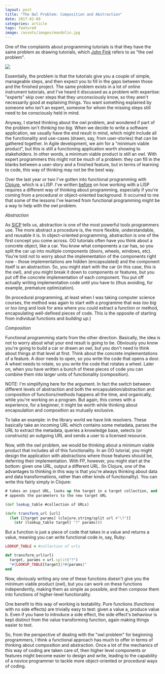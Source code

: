 ```yaml
---
layout: post
title: "The Owl Problem: Composition and Abstraction"
date: 2017-02-09
categories: article
tags: featured
image: /assets/images/mandolin.jpg
---
```


One of the complaints about programming tutorials is that they have the
same problem as drawing tutorials, which [John
Fink](https://twitter.com/adr) refers to as "the owl problem".

<img
src="http://i1.kym-cdn.com/photos/images/facebook/000/572/078/d6d.jpg"
/>

Essentially, the problem is that the tutorials give you a couple of
simple, manageable steps, and then expect you to fill in the gaps
between those and the finished project. The same problem exists in a lot
of online instrument tutorials, and I've heard it discussed as a problem
with expertise: "experts" skip over steps that they unconsciously know,
so they aren't necessarily good at explaining things. You want something
explained by someone who isn't an expert, someone for whom the missing
steps still need to be consciously held in mind.

Anyway, I started thinking about the owl problem, and wondered if part
of the problem isn't *thinking too big*. When we decide to write a
software application, we usually have the end result in mind, which
might include all the functionality and use-cases (drawn, say, from user-stories) that can be gathered together. In Agile development, we aim for a "minimum viable product", but this is still a functioning application worth showing to stakeholders. In other words, a minimum viable product is still an owl. With expert programmers this might not be much of a problem: they can fill in the blanks between a user-story and a finished feature, but in terms of learning to code, this way of thinking may not be the best way.

Over the last year or two I've gotten into functional programming with
[Clojure](https://clojure.org), which is a LISP. I've written
[before](https://redlibrarian.github.io/introduction/2016/05/18/functional-programming.html) on
how working with a LISP requires a different way of thinking about
programming, especially if you're coming from a procedural or
object-oriented background. It occurred to me that some of the lessons
I've learned from functional programming might be a way to help with the
owl problem.

*Abstraction*

As [SICP](https://mitpress.mit.edu/sicp/) tells us, abstraction is one
of the most powerful tools programmers use. The more abstract a
procedure is, the more flexible, understandable, and reusable it is. In
object-oriented programming, abstraction is one of the first concept you
come across. OO tutorials often have you think about a concrete object,
like a car. You know what components a car has, so you split the car up
into multiple components (doors, wheels, windows, etc). You're told not
to worry about the implementation of the components right now - those
implementations are hidden (encapsulated) and the component itself is an
abstraction. So, you might start with the car (in this case, this is the
owl), and you might break it down to components or features, but you put
off the concrete implementation of each component. You put off actually
writing implementation code until you have to (thus avoiding, for
example, premature optimization).

(In procedural programming, at least when I was taking computer science
courses, the method was again to start with a programme that was *too
big* or *too long* and look for area where you could extract a function
or method, encapsulating well-defined pieces of code. This is the
opposite of starting from individual functions and *building up*.)

*Composition*

Functional programming starts from the other direction. Basically, the
idea is not to worry about what your end result is going to be.
Obviously you know you're going to build a car or drawn an owl, but you
don't need to think about things at that level at first. Think about the
concrete implementations of a feature. A door needs to open, so you
write the code that opens a door. A wheel needs to rotate, so you write
the code that rotates a wheel. Later on, when you have written a bunch
of these pieces of code you can combine them into larger units of
functionality (composition).

NOTE: I'm simplifying here for the argument. In fact the switch between
different levels of abstraction and both the encapsulation/abstraction
and composition of functions/methods happens all the time, and
organically, while you're working on a program. But again, this comes
with a experience, for a beginner, it might be worth while thinking
about encapsulation and composition as mutually exclusive.

To take an example: in the library world we have link resolvers. These
basically take an incoming URL which contains some metadata, parses the
URL to extract the metadata, queries a knowledge base, selects (or
constructs) an outgoing URL and sends a user to a licensed resource.

Now, with the owl problem, we would be thinking about a minimum viable
product that includes all of this functionality. In an OO tutorial, you
might design the application with abstractions where those features
should be, deferring their implementation. With FP, however, you might
start at the bottom: given one URL, output a different URL. (In Clojure,
one of the advantages to thinking in this way is that you're always
thinking about data and data transformations, rather than other kinds of
functionality). You can write this fairly simply in Clojure:

```clojure
# takes an input URL, looks up the target in a target collection, and
# appends the parameters to the new target URL

(def lookup_table #collection of URLs)

(defn transform_url [url]
  (let [[target params] (clojure.string/split url #"\?")]
    (str (lookup_table target) "?" params)))
```

But a function is just a piece of code that takes in a value and returns
a value, meaning you can write functional code in, say, Ruby:

```ruby
LOOKUP_TABLE = #collection of urls

def transform_url(url)
  target, params = url.split("?")
  "#{LOOKUP_TABLE[target]}?#{params}"
end
```

Now, obviously writing any one of these functions doesn't give you the
minimum viable product (owl), but you can work on these functions
independently, making them as simple as possible, and then *compose*
them into functions of higher-level functionality.

One benefit to this way of working is testability. Pure functions
(functions with no side effects) are trivially easy to test: given a
value a, produce value b. Even if you have to introduce a side effect,
the side effect's behaviour is kept distinct from the value transforming
function, again making things easier to test.

So, from the perspective of dealing with the "owl problem" for beginning
programmers, I think a functional approach has much to offer in terms of
thinking about composition and abstraction. Once a lot of the mechanics
of this way of coding are taken care of, then higher level components or
features might become easier to design and write, leading to the
capability of a novice programmer to tackle more object-oriented or
procedural ways of coding.
